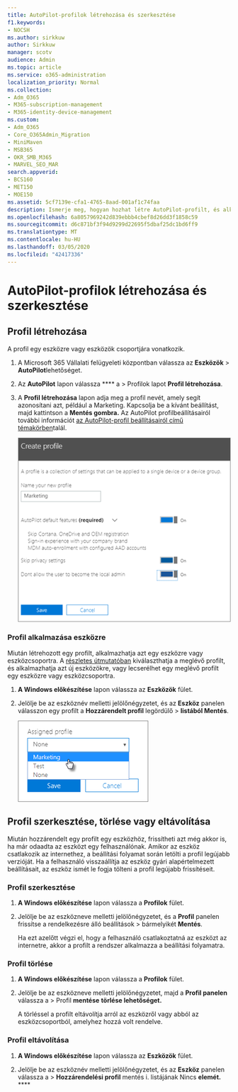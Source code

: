 ```yaml
---
title: AutoPilot-profilok létrehozása és szerkesztése
f1.keywords:
- NOCSH
ms.author: sirkkuw
author: Sirkkuw
manager: scotv
audience: Admin
ms.topic: article
ms.service: o365-administration
localization_priority: Normal
ms.collection:
- Adm_O365
- M365-subscription-management
- M365-identity-device-management
ms.custom:
- Adm_O365
- Core_O365Admin_Migration
- MiniMaven
- MSB365
- OKR_SMB_M365
- MARVEL_SEO_MAR
search.appverid:
- BCS160
- MET150
- MOE150
ms.assetid: 5cf7139e-cfa1-4765-8aad-001af1c74faa
description: Ismerje meg, hogyan hozhat létre AutoPilot-profilt, és alkalmazhatja azt egy eszközre, valamint szerkesztsen vagy töröljön egy profilt, illetve távolítson el egy profilt az eszközről.
ms.openlocfilehash: 6a8057969242d839ebbb4cbef8d26dd3f1858c59
ms.sourcegitcommit: d6c871bf3f94d9299d22695f5dbaf25dc1bd6ff9
ms.translationtype: MT
ms.contentlocale: hu-HU
ms.lasthandoff: 03/05/2020
ms.locfileid: "42417336"
---
```

# <a name="create-and-edit-autopilot-profiles"></a>AutoPilot-profilok létrehozása és szerkesztése

## <a name="create-a-profile"></a>Profil létrehozása

A profil egy eszközre vagy eszközök csoportjára vonatkozik.
  
1. A Microsoft 365 Vállalati felügyeleti központban válassza az **Eszközök** \> **AutoPilot**lehetőséget.
  
2. Az **AutoPilot** lapon válassza **** a \> Profilok lapot **Profil létrehozása**.
    
3. A **Profil létrehozása** lapon adja meg a profil nevét, amely segít azonosítani azt, például a Marketing. Kapcsolja be a kívánt beállítást, majd kattintson a **Mentés gombra.** Az AutoPilot profilbeállításairól további információt [az AutoPilot-profil beállításairól című témakörben](autopilot-profile-settings.md)talál.
    
    ![Enter name and turn on settings in the Create profile panel.](../media/63b5a00d-6a5d-48d0-9557-e7531e80702a.png)
  
### <a name="apply-profile-to-a-device"></a>Profil alkalmazása eszközre

Miután létrehozott egy profilt, alkalmazhatja azt egy eszközre vagy eszközcsoportra. A [részletes útmutatóban](add-autopilot-devices-and-profile.md) kiválaszthatja a meglévő profilt, és alkalmazhatja azt új eszközökre, vagy lecserélhet egy meglévő profilt egy eszközre vagy eszközcsoportra. 
  
1. **A Windows előkészítése** lapon válassza az **Eszközök** fület. 
    
2. Jelölje be az eszköznév melletti jelölőnégyzetet, és az **Eszköz** panelen válasszon egy profilt a **Hozzárendelt profil** legördülő \> **listából Mentés**.
    
    ![In the Device panel, select an Assigned profile to apply it.](../media/ed0ce33f-9241-4403-a5de-2dddffdc6fb9.png)
  
## <a name="edit-delete-or-remove-a-profile"></a>Profil szerkesztése, törlése vagy eltávolítása

Miután hozzárendelt egy profilt egy eszközhöz, frissítheti azt még akkor is, ha már odaadta az eszközt egy felhasználónak. Amikor az eszköz csatlakozik az internethez, a beállítási folyamat során letölti a profil legújabb verzióját. Ha a felhasználó visszaállítja az eszköz gyári alapértelmezett beállításait, az eszköz ismét le fogja tölteni a profil legújabb frissítéseit. 
  
### <a name="edit-a-profile"></a>Profil szerkesztése

1. **A Windows előkészítése** lapon válassza a **Profilok** fület. 
    
2. Jelölje be az eszközneve melletti jelölőnégyzetet, és a **Profil** panelen frissítse a rendelkezésre álló beállítások \> bármelyikét **Mentés**.
    
    Ha ezt azelőtt végzi el, hogy a felhasználó csatlakoztatná az eszközt az internetre, akkor a profilt a rendszer alkalmazza a beállítási folyamatra.
    
### <a name="delete-a-profile"></a>Profil törlése

1. **A Windows előkészítése** lapon válassza a **Profilok** fület. 
    
2. Jelölje be az eszközneve melletti jelölőnégyzetet, majd a **Profil panelen** válassza a \> Profil **mentése** **törlése lehetőséget.**
    
    A törléssel a profilt eltávolítja arról az eszközről vagy abból az eszközcsoportból, amelyhez hozzá volt rendelve.
    
### <a name="remove-a-profile"></a>Profil eltávolítása

1. **A Windows előkészítése** lapon válassza az **Eszközök** fület. 
    
2. Jelölje be az eszköznév melletti jelölőnégyzetet, és az **Eszköz** panelen válassza a \> **Hozzárendelési profil** mentés i. listájának Nincs **elemét.** ****
    
